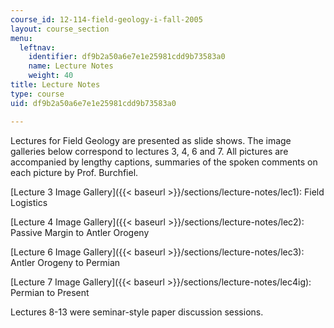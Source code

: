 ```yaml
---
course_id: 12-114-field-geology-i-fall-2005
layout: course_section
menu:
  leftnav:
    identifier: df9b2a50a6e7e1e25981cdd9b73583a0
    name: Lecture Notes
    weight: 40
title: Lecture Notes
type: course
uid: df9b2a50a6e7e1e25981cdd9b73583a0

---
```


Lectures for Field Geology are presented as slide shows. The image galleries below correspond to lectures 3, 4, 6 and 7. All pictures are accompanied by lengthy captions, summaries of the spoken comments on each picture by Prof. Burchfiel.

[Lecture 3 Image Gallery]({{< baseurl >}}/sections/lecture-notes/lec1): Field Logistics

[Lecture 4 Image Gallery]({{< baseurl >}}/sections/lecture-notes/lec2): Passive Margin to Antler Orogeny

[Lecture 6 Image Gallery]({{< baseurl >}}/sections/lecture-notes/lec3): Antler Orogeny to Permian

[Lecture 7 Image Gallery]({{< baseurl >}}/sections/lecture-notes/lec4ig): Permian to Present

Lectures 8-13 were seminar-style paper discussion sessions.